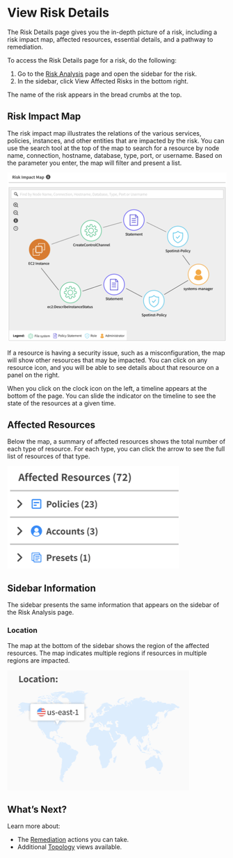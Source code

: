 # View Risk Details

The Risk Details page gives you the in-depth picture of a risk, including a risk impact map, affected resources, essential details, and a pathway to remediation.

To access the Risk Details page for a risk, do the following:
1. Go to the [Risk Analysis](spot-security/features/analyze-risks/view-risk-details) page and open the sidebar for the risk.
2. In the sidebar, click View Affected Risks in the bottom right.

The name of the risk appears in the bread crumbs at the top.

## Risk Impact Map

The risk impact map illustrates the relations of the various services, policies, instances, and other entities that are impacted by the risk. You can use the search tool at the top of the map to search for a resource by node name, connection, hostname, database, type, port, or username. Based on the parameter you enter, the map will filter and present a list.

<img src="/spot-security/_media/features-risk-details-01.png" />

If a resource is having a security issue, such as a misconfiguration, the map will show other resources that may be impacted. You can click on any resource icon, and you will be able to see details about that resource on a panel on the right.

When you click on the clock icon on the left, a timeline appears at the bottom of the page. You can slide the indicator on the timeline to see the state of the resources at a given time.

## Affected Resources

Below the map, a summary of affected resources shows the total number of each type of resource. For each type, you can click the arrow to see the full list of resources of that type.

<img src="/spot-security/_media/features-risk-details-02.png" />

## Sidebar Information

The sidebar presents the same information that appears on the sidebar of the Risk Analysis page.

### Location

The map at the bottom of the sidebar shows the region of the affected resources. The map indicates multiple regions if resources in multiple regions are impacted.

<img src="/spot-security/_media/features-risk-details-03.png" />

## What’s Next?

Learn more about:
- The [Remediation](spot-security/features/analyze-risks/remediate) actions you can take.
- Additional [Topology](spot-security/features/topology) views available.
